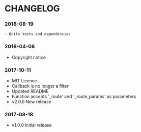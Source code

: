 CHANGELOG
=========

### 2018-08-19
	- Units tests and dependencies

### 2018-04-08
 - Copyright notice

### 2017-10-11
 - MIT Licence
 - Callback is no longer a filter
 - Updated README
 - Function accepts '_route' and '_route_params' as parameters 
 - v2.0.0 New release

### 2017-08-18
 - v1.0.0 Initial release
